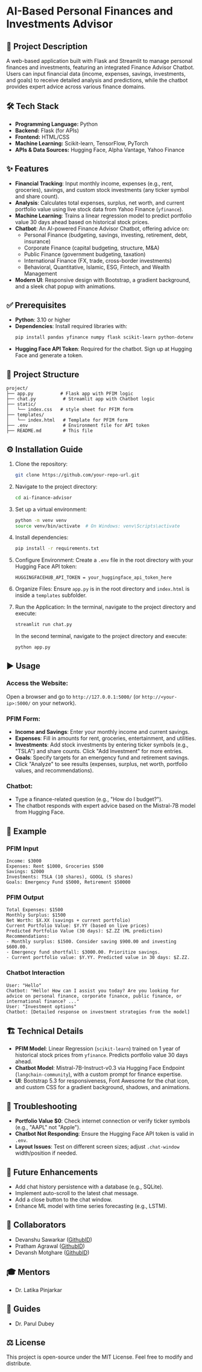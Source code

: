 # AI-Based Personal Finances and Investments Advisor

## 📜 Project Description
A web-based application built with Flask and Streamlit to manage personal finances and investments, featuring an integrated Finance Advisor Chatbot. Users can input financial data (income, expenses, savings, investments, and goals) to receive detailed analysis and predictions, while the chatbot provides expert advice across various finance domains.

## 🛠️ Tech Stack
- **Programming Language:** Python 
- **Backend:** Flask (for APIs)  
- **Frontend:** HTML/CSS  
- **Machine Learning:** Scikit-learn, TensorFlow, PyTorch  
- **APIs & Data Sources:** Hugging Face, Alpha Vantage, Yahoo Finance  

## ✨ Features
- **Financial Tracking**: Input monthly income, expenses (e.g., rent, groceries), savings, and custom stock investments (any ticker symbol and share count).
- **Analysis**: Calculates total expenses, surplus, net worth, and current portfolio value using live stock data from Yahoo Finance (`yfinance`).
- **Machine Learning**: Trains a linear regression model to predict portfolio value 30 days ahead based on historical stock prices.
- **Chatbot**: An AI-powered Finance Advisor Chatbot, offering advice on:
  - Personal Finance (budgeting, savings, investing, retirement, debt, insurance)
  - Corporate Finance (capital budgeting, structure, M&A)
  - Public Finance (government budgeting, taxation)
  - International Finance (FX, trade, cross-border investments)
  - Behavioral, Quantitative, Islamic, ESG, Fintech, and Wealth Management
- **Modern UI**: Responsive design with Bootstrap, a gradient background, and a sleek chat popup with animations.

## ✅ Prerequisites
- **Python**: 3.10 or higher
- **Dependencies**: Install required libraries with:
  ```bash
  pip install pandas yfinance numpy flask scikit-learn python-dotenv langchain-community
  ```
- **Hugging Face API Token**: Required for the chatbot. Sign up at Hugging Face and generate a token.

## 📂 Project Structure
```
project/
├── app.py          # Flask app with PFIM logic
├── chat.py          # Streamlit app with Chatbot logic
├── static/
│   └── index.css   # style sheet for PFIM form
├── templates/
│   └── index.html   # Template for PFIM form
├── .env             # Environment file for API token
├── README.md        # This file
```

## ⚙️ Installation Guide
1. Clone the repository:
   ```bash
   git clone https://github.com/your-repo-url.git
   ```
2. Navigate to the project directory:
   ```bash
   cd ai-finance-advisor
   ```
3. Set up a virtual environment:
   ```bash
   python -m venv venv
   source venv/bin/activate  # On Windows: venv\Scripts\activate
   ```
4. Install dependencies:
   ```bash
   pip install -r requirements.txt
   ```
5. Configure Environment:
   Create a `.env` file in the root directory with your Hugging Face API token:
   ```
   HUGGINGFACEHUB_API_TOKEN = your_huggingface_api_token_here
   ```
6. Organize Files:
   Ensure `app.py` is in the root directory and `index.html`   is inside a `templates` subfolder.

7. Run the Application:
   In the terminal, navigate to the project directory and   execute:
   ```bash
   streamlit run chat.py
   ```
   In the second terminal, navigate to the project directory and   execute:
   ```bash
   python app.py
   ```

## ▶️ Usage
### Access the Website:
Open a browser and go to `http://127.0.0.1:5000/` (or `http://<your-ip>:5000/` on your network).

### PFIM Form:
- **Income and Savings**: Enter your monthly income and current savings.
- **Expenses**: Fill in amounts for rent, groceries, entertainment, and utilities.
- **Investments**: Add stock investments by entering ticker symbols (e.g., "TSLA") and share counts. Click "Add Investment" for more entries.
- **Goals**: Specify targets for an emergency fund and retirement savings.
- Click "Analyze" to see results (expenses, surplus, net worth, portfolio values, and recommendations).

### Chatbot:
- Type a finance-related question (e.g., "How do I budget?").
- The chatbot responds with expert advice based on the Mistral-7B model from Hugging Face.

## 🌟 Example
### PFIM Input
```
Income: $3000
Expenses: Rent $1000, Groceries $500
Savings: $2000
Investments: TSLA (10 shares), GOOGL (5 shares)
Goals: Emergency Fund $5000, Retirement $50000
```
### PFIM Output
```
Total Expenses: $1500
Monthly Surplus: $1500
Net Worth: $X.XX (savings + current portfolio)
Current Portfolio Value: $Y.YY (based on live prices)
Predicted Portfolio Value (30 days): $Z.ZZ (ML prediction)
Recommendations:
- Monthly surplus: $1500. Consider saving $900.00 and investing $600.00.
- Emergency fund shortfall: $3000.00. Prioritize savings.
- Current portfolio value: $Y.YY. Predicted value in 30 days: $Z.ZZ.
```

### Chatbot Interaction
```
User: "Hello"
Chatbot: "Hello! How can I assist you today? Are you looking for advice on personal finance, corporate finance, public finance, or international finance? ..."
User: "Investment options"
Chatbot: [Detailed response on investment strategies from the model]
```

## 🏗️ Technical Details
- **PFIM Model**: Linear Regression (`scikit-learn`) trained on 1 year of historical stock prices from `yfinance`. Predicts portfolio value 30 days ahead.
- **Chatbot Model**: Mistral-7B-Instruct-v0.3 via Hugging Face Endpoint (`langchain-community`), with a custom prompt for finance expertise.
- **UI**: Bootstrap 5.3 for responsiveness, Font Awesome for the chat icon, and custom CSS for a gradient background, shadows, and animations.

## 🛑 Troubleshooting
- **Portfolio Value $0**: Check internet connection or verify ticker symbols (e.g., "AAPL" not "Apple").
- **Chatbot Not Responding**: Ensure the Hugging Face API token is valid in `.env`.
- **Layout Issues**: Test on different screen sizes; adjust `.chat-window` width/position if needed.

## 🔮 Future Enhancements
- Add chat history persistence with a database (e.g., SQLite).
- Implement auto-scroll to the latest chat message.
- Add a close button to the chat window.
- Enhance ML model with time series forecasting (e.g., LSTM).

## 🤝 Collaborators
- Devanshu Sawarkar ([GithubID](https://github.com/DevanshuSawarkar))
- Pratham Agrawal ([GithubID](https://github.com/PrathamAgrawal51))
- Devansh Motghare ([GithubID](https://github.com/devansh7444))

## 🎓 Mentors
- Dr. Latika Pinjarkar

## 📖 Guides
- Dr. Parul Dubey

## ⚖️ License
This project is open-source under the MIT License. Feel free to modify and distribute. 
